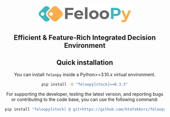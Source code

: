 <div align="center">
  <p>
    <a align="center" href="https://feloopy.github.io" target="_blank">
      <picture>
        <source media="(prefers-color-scheme: light)" srcset="https://github.com/feloopy/feloopy/raw/main/repo/assets/feloopy-logo-name-light.png">
        <source media="(prefers-color-scheme: dark)" srcset="https://github.com/feloopy/feloopy/raw/main/repo/assets/feloopy-logo-name-dark.png">
        <img alt="FelooPy's logo." src="https://github.com/feloopy/feloopy/raw/main/repo/assets/feloopy-logo-name-light.png" width="300" height="auto"
      </picture>
    </a>
  </p>
</div>


<h2 align='center'>Efficient & Feature-Rich Integrated Decision Environment</h2>
<div align="center" style="margin-bottom: 2px;">


## Quick installation

You can install `feloopy` inside a Python>=3.10.x virtual environment.

```bash
pip install -U "feloopy[stock]==0.3.5"
```

For supporting the developer, testing the latest version, and reporting bugs or contributing to the code base, you can use the following command:

```bash
pip install "feloopy[stock] @ git+https://github.com/ktafakkori/feloopy.git"
```